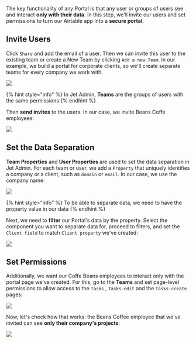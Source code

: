 The key functionality of any Portal is that any user or groups of users see and interact **only with their data**. In this step, we'll invite our users and set permissions to turn our Airtable app into a **secure portal**.

## Invite Users

Click `Share` and add the email of a user. Then we can invite this user to the existing team or create a New Team by clicking `Add a new Team`. In our example, we build a portal for corporate clients, so we'll create separate teams for every company we work with.

![](https://gblobscdn.gitbook.com/assets%2F-LQ08RFAKZvFADEiXKFy%2F-Mj0KWLBMzBscDrz_1iL%2F-Mj0KnRTFAMq-OCJTN80%2FQuickstart-portal14.gif?alt=media&token=d9bff09f-6729-4305-a874-189d3e5284e4)

{% hint style="info" %}
In Jet Admin, **Teams** are the groups of users with the same permissions
{% endhint %}

Then **send invites** to the users. In our case, we invite Beans Coffe employees:

![](https://gblobscdn.gitbook.com/assets%2F-LQ08RFAKZvFADEiXKFy%2F-Mj0KWLBMzBscDrz_1iL%2F-Mj0QjAT2QrV_0zsqG8p%2FQuickstart-portal16.gif?alt=media&token=3d3b5a0e-e7ca-45ce-89f4-52236e1d00a8)

## Set the Data Separation

**Team Properties** and **User Properties** are used to set the data separation in Jet Admin. For each team or user, we add a `Property` that uniquely identifies a company or a client, such as `domain` or `email`. In our case, we use the company name:

![](https://gblobscdn.gitbook.com/assets%2F-LQ08RFAKZvFADEiXKFy%2F-Mj345Zfb12TArzDKjL4%2F-Mj3Ga__P7kSp4MykGay%2FQuickstart-portal18.gif?alt=media&token=7954d048-c74b-4109-b75c-abe7948dbeb9)

{% hint style="info" %}
To be able to separate data, we need to have the property value in our data
{% endhint %}

Next, we need to **filter** our Portal's data by the property. Select the component you want to separate data for, proceed to filters, and set the `Client field` to match `Client property` we've created:

![](https://gblobscdn.gitbook.com/assets%2F-LQ08RFAKZvFADEiXKFy%2F-Mj345Zfb12TArzDKjL4%2F-Mj3SyCdaFXBYWw9BCZn%2FQuickstart-portal23.gif?alt=media&token=3e9b86a8-f8ec-4325-94a8-212d4f5f02dd)

## Set Permissions

Additionally, we want our Coffe Beans employees to interact only with the portal page we've created. For this, go to the **Teams** and set page-level permissions to allow access to the `Tasks` , `Tasks-edit` and the `Tasks-create` pages:

![](https://gblobscdn.gitbook.com/assets%2F-LQ08RFAKZvFADEiXKFy%2F-Mj345Zfb12TArzDKjL4%2F-Mj3LexdUBBsS4z0z_D7%2FQuickstart-portal19.gif?alt=media&token=847d7458-e734-4e24-826d-aa1530d3c53b)

Now, let's check how that works: the Beans Coffee employee that we've invited can see **only their company's projects**:

![](https://gblobscdn.gitbook.com/assets%2F-LQ08RFAKZvFADEiXKFy%2F-Mj345Zfb12TArzDKjL4%2F-Mj3Qy5_4OXYQ_zT7yw8%2FQuickstart-portal22.gif?alt=media&token=3929c975-c36b-4025-b3a4-0382fc779a55)

